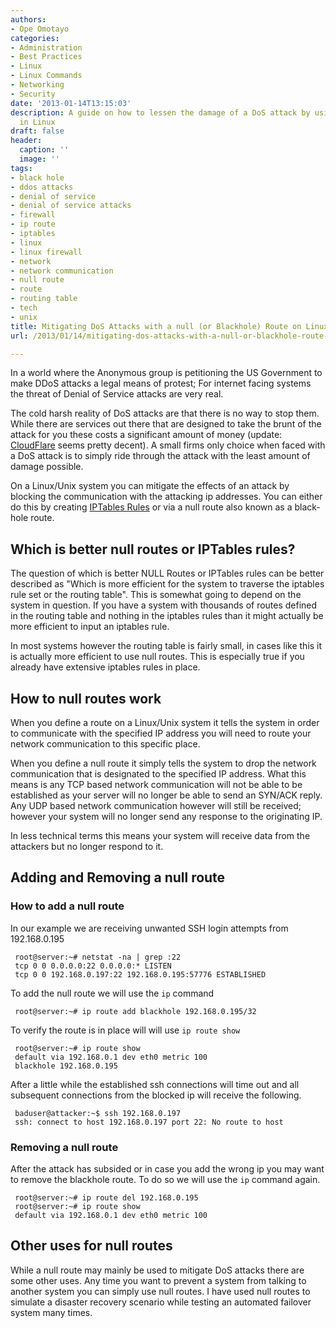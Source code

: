 ```yaml
---
authors:
- Ope Omotayo
categories:
- Administration
- Best Practices
- Linux
- Linux Commands
- Networking
- Security
date: '2013-01-14T13:15:03'
description: A guide on how to lessen the damage of a DoS attack by using a null route
  in Linux
draft: false
header:
  caption: ''
  image: ''
tags:
- black hole
- ddos attacks
- denial of service
- denial of service attacks
- firewall
- ip route
- iptables
- linux
- linux firewall
- network
- network communication
- null route
- route
- routing table
- tech
- unix
title: Mitigating DoS Attacks with a null (or Blackhole) Route on Linux
url: /2013/01/14/mitigating-dos-attacks-with-a-null-or-blackhole-route-on-linux

---
```


In a world where the Anonymous group is petitioning the US Government to make DDoS attacks a legal means of protest; For internet facing systems the threat of Denial of Service attacks are very real.

The cold harsh reality of DoS attacks are that there is no way to stop them. While there are services out there that are designed to take the brunt of the attack for you these costs a significant amount of money (update: [CloudFlare](https://www.cloudflare.com/) seems pretty decent). A small firms only choice when faced with a DoS attack is to simply ride through the attack with the least amount of damage possible.

On a Linux/Unix system you can mitigate the effects of an attack by blocking the communication with the attacking ip addresses. You can either do this by creating [IPTables Rules](http://bencane.com/2012/09/iptables-linux-firewall-rules-for-a-basic-web-server/) or via a null route also known as a black-hole route.

## Which is better null routes or IPTables rules?

The question of which is better NULL Routes or IPTables rules can be better described as "Which is more efficient for the system to traverse the iptables rule set or the routing table". This is somewhat going to depend on the system in question. If you have a system with thousands of routes defined in the routing table and nothing in the iptables rules than it might actually be more efficient to input an iptables rule.

In most systems however the routing table is fairly small, in cases like this it is actually more efficient to use null routes. This is especially true if you already have extensive iptables rules in place.

## How to null routes work

When you define a route on a Linux/Unix system it tells the system in order to communicate with the specified IP address you will need to route your network communication to this specific place.

When you define a null route it simply tells the system to drop the network communication that is designated to the specified IP address. What this means is any TCP based network communication will not be able to be established as your server will no longer be able to send an SYN/ACK reply. Any UDP based network communication however will still be received; however your system will no longer send any response to the originating IP.

In less technical terms this means your system will receive data from the attackers but no longer respond to it.

## Adding and Removing a null route

### How to add a null route

In our example we are receiving unwanted SSH login attempts from 192.168.0.195
     
     root@server:~# netstat -na | grep :22
     tcp 0 0 0.0.0.0:22 0.0.0.0:* LISTEN
     tcp 0 0 192.168.0.197:22 192.168.0.195:57776 ESTABLISHED

To add the null route we will use the `ip` command
     
     root@server:~# ip route add blackhole 192.168.0.195/32

To verify the route is in place will will use `ip route show`
     
     root@server:~# ip route show
     default via 192.168.0.1 dev eth0 metric 100
     blackhole 192.168.0.195

After a little while the established ssh connections will time out and all subsequent connections from the blocked ip will receive the following.
     
     baduser@attacker:~$ ssh 192.168.0.197
     ssh: connect to host 192.168.0.197 port 22: No route to host

### Removing a null route

After the attack has subsided or in case you add the wrong ip you may want to remove the blackhole route. To do so we will use the `ip` command again.

     root@server:~# ip route del 192.168.0.195
     root@server:~# ip route show
     default via 192.168.0.1 dev eth0 metric 100

## Other uses for null routes

While a null route may mainly be used to mitigate DoS attacks there are some other uses. Any time you want to prevent a system from talking to another system you can simply use null routes. I have used null routes to simulate a disaster recovery scenario while testing an automated failover system many times.
